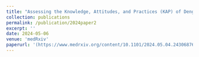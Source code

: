 ```yaml
---
title: "Assessing the Knowledge, Attitudes, and Practices (KAP) of Dengue Fever in Thailand: A Systematic Review and Meta-Analysis (Under Review by Archives in Public Health)"
collection: publications
permalink: /publication/2024paper2
excerpt: ''
date: 2024-05-06
venue: 'medRxiv'
paperurl: '(https://www.medrxiv.org/content/10.1101/2024.05.04.24306876v1)'
---
```

